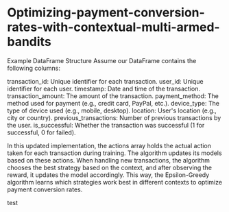 # Optimizing-payment-conversion-rates-with-contextual-multi-armed-bandits

Example DataFrame Structure
Assume our DataFrame contains the following columns:

transaction_id: Unique identifier for each transaction. 
user_id: Unique identifier for each user.
timestamp: Date and time of the transaction.
transaction_amount: The amount of the transaction.
payment_method: The method used for payment (e.g., credit card, PayPal, etc.).
device_type: The type of device used (e.g., mobile, desktop).
location: User's location (e.g., city or country).
previous_transactions: Number of previous transactions by the user.
is_successful: Whether the transaction was successful (1 for successful, 0 for failed).



In this updated implementation, the actions array holds the actual action taken for each transaction during training. The algorithm updates its models based on these actions. When handling new transactions, the algorithm chooses the best strategy based on the context, and after observing the reward, it updates the model accordingly. This way, the Epsilon-Greedy algorithm learns which strategies work best in different contexts to optimize payment conversion rates.

test